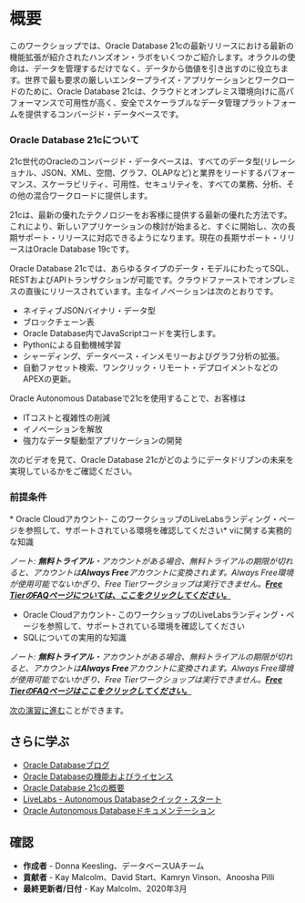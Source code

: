 # 概要

このワークショップでは、Oracle Database 21cの最新リリースにおける最新の機能拡張が紹介されたハンズオン・ラボをいくつかご紹介します。オラクルの使命は、データを管理するだけでなく、データから価値を引き出すのに役立ちます。世界で最も要求の厳しいエンタープライズ・アプリケーションとワークロードのために、Oracle Database 21cは、クラウドとオンプレミス環境向けに高パフォーマンスで可用性が高く、安全でスケーラブルなデータ管理プラットフォームを提供するコンバージド・データベースです。

### Oracle Database 21cについて

21c世代のOracleのコンバージド・データベースは、すべてのデータ型(リレーショナル、JSON、XML、空間、グラフ、OLAPなど)と業界をリードするパフォーマンス、スケーラビリティ、可用性、セキュリティを、すべての業務、分析、その他の混合ワークロードに提供します。

21cは、最新の優れたテクノロジーをお客様に提供する最新の優れた方法です。これにより、新しいアプリケーションの検討が始まると、すぐに開始し、次の長期サポート・リリースに対応できるようになります。現在の長期サポート・リリースはOracle Database 19cです。

Oracle Database 21cでは、あらゆるタイプのデータ・モデルにわたってSQL、RESTおよびAPIトランザクションが可能です。クラウドファーストでオンプレミスの直後にリリースされています。主なイノベーションは次のとおりです。

*   ネイティブJSONバイナリ・データ型
*   ブロックチェーン表
*   Oracle Database内でJavaScriptコードを実行します。
*   Pythonによる自動機械学習
*   シャーディング、データベース・インメモリーおよびグラフ分析の拡張。
*   自動ファセット検索、ワンクリック・リモート・デプロイメントなどのAPEXの更新。

Oracle Autonomous Databaseで21cを使用することで、お客様は

*   ITコストと複雑性の削減
*   イノベーションを解放
*   強力なデータ駆動型アプリケーションの開発

次のビデオを見て、Oracle Database 21cがどのようにデータドリブンの未来を実現しているかをご確認ください。

[](youtube:recR8UR13o8)

### 前提条件

\* Oracle Cloudアカウント- このワークショップのLiveLabsランディング・ページを参照して、サポートされている環境を確認してください\* viに関する実務的な知識

_ノート: **無料トライアル**・アカウントがある場合、無料トライアルの期限が切れると、アカウントは**Always Free**アカウントに変換されます。Always Free環境が使用可能でないかぎり、Free Tierワークショップは実行できません。**[Free TierのFAQページについては、ここをクリックしてください。](https://www.oracle.com/cloud/free/faq.html)**_

*   Oracle Cloudアカウント- このワークショップのLiveLabsランディング・ページを参照して、サポートされている環境を確認してください
*   SQLについての実用的な知識

_ノート: **無料トライアル**・アカウントがある場合、無料トライアルの期限が切れると、アカウントは**Always Free**アカウントに変換されます。Always Free環境が使用可能でないかぎり、Free Tierワークショップは実行できません。**[Free TierのFAQページはここをクリックしてください。](https://www.oracle.com/cloud/free/faq.html)**_

[次の演習に進む](#next)ことができます。

## さらに学ぶ

*   [Oracle Databaseブログ](http://blogs.oracle.com/database)
*   [Oracle Databaseの機能およびライセンス](https://apex.oracle.com/database-features/)
*   [Oracle Database 21cの概要](https://blogs.oracle.com/database/introducing-oracle-database-21c)
*   [LiveLabs - Autonomous Databaseクイック・スタート](https://apexapps.oracle.com/pls/apex/dbpm/r/livelabs/view-workshop?wid=582)
*   [Oracle Autonomous Databaseドキュメンテーション](https://docs.oracle.com/en-us/iaas/Content/Database/Concepts/adboverview.htm)

## 確認

*   **作成者** - Donna Keesling、データベースUAチーム
*   **貢献者** - Kay Malcolm、David Start、Kamryn Vinson、Anoosha Pilli
*   **最終更新者/日付** - Kay Malcolm、2020年3月